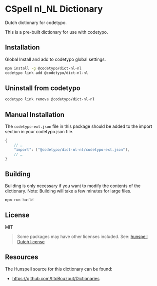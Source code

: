 # CSpell nl_NL Dictionary

Dutch dictionary for codetypo.

This is a pre-built dictionary for use with codetypo.

## Installation

Global Install and add to codetypo global settings.

```sh
npm install -g @codetypo/dict-nl-nl
codetypo link add @codetypo/dict-nl-nl
```

## Uninstall from codetypo

```sh
codetypo link remove @codetypo/dict-nl-nl
```

## Manual Installation

The `codetypo-ext.json` file in this package should be added to the import section in your codetypo.json file.

```javascript
{
    // …
    "import": ["@codetypo/dict-nl-nl/codetypo-ext.json"],
    // …
}
```

## Building

Building is only necessary if you want to modify the contents of the dictionary. Note: Building will take a few minutes for large files.

```sh
npm run build
```

## License

MIT

> Some packages may have other licenses included.
> See: [hunspell Dutch license](https://github.com/khulnasoft/codetypo-dicts/blob/main/dictionaries/nl_NL/src/hunspell/license)

## Resources

The Hunspell source for this dictionary can be found:

- https://github.com/titoBouzout/Dictionaries
